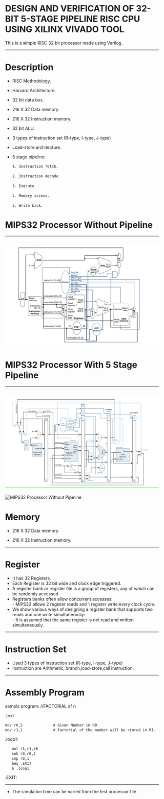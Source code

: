 # DESIGN AND VERIFICATION OF 32-BIT 5-STAGE PIPELINE RISC CPU USING XILINX VIVADO TOOL

This is a simple RISC 32 bit processor made using Verilog.


---------------------------------------------------------------------------------------------------------------------
# Description

 * RISC Methodology.

 * Harvard Architecture.

 * 32 bit data bus.

 * 216 X 32 Data memory.

 * 216 X 32 Instruction memory.

 * 32 bit ALU.

 * 3 types of instruction set (R-type, I-type, J-type)

 * Load-store architecture.

 * 5 stage pipeline:

       1. Instruction fetch.

       2. Instruction decode.

       3. Execute.

       4. Memory access.

       5. Write back.
# MIPS32 Processor Without Pipeline
  -------------------------------------------------------------------------------------------------------------------
  ![MIPS32 Processor Without Pipeline](php1Dz2Oh.png)
  --------------------------------------------------------------------
# MIPS32 Processor With 5 Stage Pipeline
  -----------------------------------------------
   ![MIPS32 Processor With 5 Stage Pipeline](mips.png)
  ----------------------------------------------------------
   ![MIPS32 Processor Without Pipeline](FIVE_PIPELINE_STAGE.png)
# Memory

 * 216 X 32 Data memory.

 * 216 X 32 Instruction memory.
---------------------------------------------------------------------------------------------------------------------

# Register

* It has 32 Registers.
* Each Register is 32 bit wide and clock edge triggered. 
* A register bank or register file is a group of registers, any of which can be randomly accessed.
* Registers banks often allow concurrent accesses:                                                                                                                     
      - MIPS32 allows 2 register reads and 1 register write every clock cycle.
* We show various ways of designing a register bank that supports two reads and one write simultaneously:                                                               
      - It is assumed that the same register is not read and written simultaneously.
---------------------------------------------------------------------------------------------------------------------
# Instruction Set

* Used 3 types of instruction set (R-type, I-type, J-type)
* Instruction are Arithmetic, branch,load-store,call instruction.

--------------------------------------------------------------------------------------------------------------
# Assembly Program
   sample program:
 //FACTORIAL of n
 

.text

    mov r0,5              # Given Number in R0.
    mov r1,1              # Factorial of the number will be stored in R1.

.loop1:

       mul r1,r1,r0
       sub r0,r0,1
       cmp r0,1
       beq .EXIT
       b .loop1

.EXIT:

----------------------------------------------------------
* The simulation time can be varied from the test processor file.

